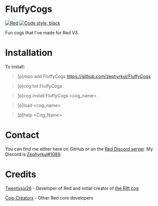 # FluffyCogs

[![Red](https://img.shields.io/badge/Red-DiscordBot-red.svg)](https://github.com/Cog-Creators/Red-DiscordBot/tree/V3/develop)
[![Code style: black](https://img.shields.io/badge/code%20style-black-000000.svg)](https://github.com/ambv/black)

Fun cogs that I've made for Red V3.

# Installation

To install:

> [p]repo add FluffyCogs https://github.com/zephyrkul/FluffyCogs

> [p]cog list FluffyCogs

> [p]cog install FluffyCogs <cog_name>

> [p]load <cog_name>

> [p]help <Cog_Name>

# Contact

You can find me either here on GitHub or on the [Red Discord server](https://discord.gg/red). My Discord is [Zephyrkul#1089](https://discordapp.com/channels/@me/215640856839979008).

# Credits

[Twentysix26](https://github.com/Twentysix26) - Developer of Red and initial creator of [the Rift cog](https://github.com/Twentysix26/26-Cogs/blob/master/rift/)

[Cog-Creators](https://github.com/Cog-Creators) - Other Red core developers
